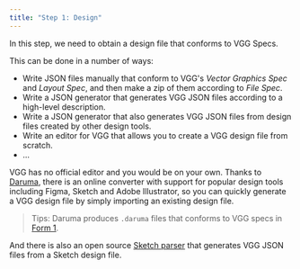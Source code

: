 ```yaml
---
title: "Step 1: Design"
---
```


In this step, we need to obtain a design file that conforms to VGG Specs.

This can be done in a number of ways:

- Write JSON files manually that conform to VGG's _Vector Graphics Spec_ and
  _Layout Spec_, and then make a zip of them according to _File Spec_.
- Write a JSON generator that generates VGG JSON files according to a high-level
  description.
- Write a JSON generator that also generates VGG JSON files from design files
  created by other design tools.
- Write an editor for VGG that allows you to create a VGG design file from
  scratch.
- ...

VGG has no official editor and you would be on your own. Thanks to
[Daruma](https://verygoodgraphics.com/daruma), there is an online converter with
support for popular design tools including Figma, Sketch and Adobe Illustrator,
so you can quickly generate a VGG design file by simply importing an existing
design file.

> Tips: Daruma produces `.daruma` files that conforms to VGG specs in [Form
> 1](/specs/file#form-1-zip-of-jsons).

And there is also an open source [Sketch
parser](https://github.com/verygoodgraphics/vgg_sketch_parser) that generates
VGG JSON files from a Sketch design file.
